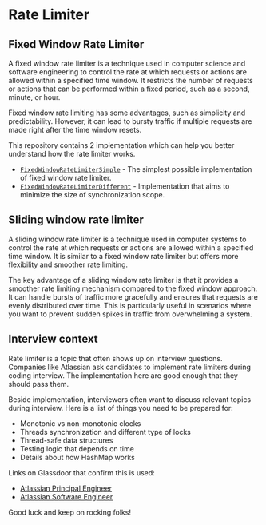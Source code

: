 # Rate Limiter

## Fixed Window Rate Limiter

A fixed window rate limiter is a technique used in computer science and software engineering to control the rate at which requests or actions are allowed within a specified time window. It restricts the number of requests or actions that can be performed within a fixed period, such as a second, minute, or hour.

Fixed window rate limiting has some advantages, such as simplicity and predictability. However, it can lead to bursty traffic if multiple requests are made right after the time window resets.

This repository contains 2 implementation which can help you better understand how the rate limiter works.
* [`FixedWindowRateLimiterSimple`](/src/main/java/com/piotrkafel/rate/limiter/FixedWindowRateLimiterSimple.java) - The simplest possible implementation of fixed window rate limiter.
* [`FixedWindowRateLimiterDifferent`](/src/main/java/com/piotrkafel/rate/limiter/FixedWindowRateLimiterDifferent.java) - Implementation that aims to minimize the size of synchronization scope.

## Sliding window rate limiter

A sliding window rate limiter is a technique used in computer systems to control the rate at which requests or actions are allowed within a specified time window. It is similar to a fixed window rate limiter but offers more flexibility and smoother rate limiting.

The key advantage of a sliding window rate limiter is that it provides a smoother rate limiting mechanism compared to the fixed window approach. It can handle bursts of traffic more gracefully and ensures that requests are evenly distributed over time. This is particularly useful in scenarios where you want to prevent sudden spikes in traffic from overwhelming a system.

## Interview context

Rate limiter is a topic that often shows up on interview questions. Companies like Atlassian ask candidates to implement rate limiters during coding interview. The implementation here are good enough that they should pass them.

Beside implementation, interviewers often want to discuss relevant topics during interview. Here is a list of things you need to be prepared for:
* Monotonic vs non-monotonic clocks
* Threads synchronization and different type of locks
* Thread-safe data structures
* Testing logic that depends on time
* Details about how HashMap works

Links on Glassdoor that confirm this is used:
* [Atlassian Principal Engineer](https://www.glassdoor.com/Interview/Code-Design-%E2%80%93-Rate-Limiter-Here-is-the-exact-question-I-received-Problem-Title-Rate-Limiter-Problem-Description-Imagine-QTN_6634688.htm)
* [Atlassian Software Engineer](https://www.glassdoor.com/Interview/Rate-limiter-system-design-tagging-QTN_6514165.htm)

Good luck and keep on rocking folks!
